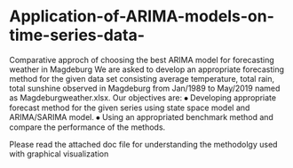 # Application-of-ARIMA-models-on-time-series-data-
Comparative approch of choosing the best ARIMA model for forecasting weather in Magdeburg
We are asked to develop an appropriate forecasting method for the given data set consisting  average temperature, total rain, total sunshine observed in Magdeburg from Jan/1989 to May/2019 named as Magdeburgweather.xlsx. Our objectives are:
⦁	Developing appropriate forecast method for the given series using state space model and ARIMA/SARIMA model.
⦁	Using an appropriated benchmark method and compare the performance of the methods.

Please read the attached doc file for understanding the methodolgy used with graphical visualization 
